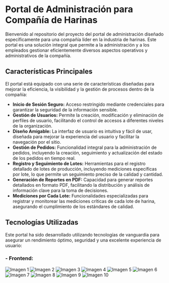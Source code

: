 # Portal de Administración para Compañía de Harinas

Bienvenido al repositorio del proyecto del portal de administración diseñado específicamente para una compañía líder en la industria de harinas. Este portal es una solución integral que permite a la administración y a los empleados gestionar eficientemente diversos aspectos operativos y administrativos de la compañía.

## Características Principales

El portal está equipado con una serie de características diseñadas para mejorar la eficiencia, la visibilidad y la gestión de procesos dentro de la compañía:

- **Inicio de Sesión Seguro:** Acceso restringido mediante credenciales para garantizar la seguridad de la información sensible.
- **Gestión de Usuarios:** Permite la creación, modificación y eliminación de perfiles de usuario, facilitando el control de accesos a diferentes niveles de la organización.
- **Diseño Amigable:** La interfaz de usuario es intuitiva y fácil de usar, diseñada para mejorar la experiencia del usuario y facilitar la navegación por el sitio.
- **Gestión de Pedidos:** Funcionalidad integral para la administración de pedidos, incluyendo la creación, seguimiento y actualización del estado de los pedidos en tiempo real.
- **Registro y Seguimiento de Lotes:** Herramientas para el registro detallado de lotes de producción, incluyendo mediciones específicas por lote, lo que permite un seguimiento preciso de la calidad y cantidad.
- **Generación de Reportes en PDF:** Capacidad para generar reportes detallados en formato PDF, facilitando la distribución y análisis de información clave para la toma de decisiones.
- **Mediciones por Cada Lote:** Funcionalidades especializadas para registrar y monitorear las mediciones críticas de cada lote de harina, asegurando el cumplimiento de los estándares de calidad.

## Tecnologías Utilizadas

Este portal ha sido desarrollado utilizando tecnologías de vanguardia para asegurar un rendimiento óptimo, seguridad y una excelente experiencia de usuario:

### - Frontend:

![Imagen 1](uno.png)
![Imagen 2](dos.png)
![Imagen 3](tres.png)
![Imagen 4](cuatro.png)
![Imagen 5](cinco.png)
![Imagen 6](seis.png)
![Imagen 7](siete.png)
![Imagen 8](ocho.png)
![Imagen 9](nueve.png)
![Imagen 10](diez.png)